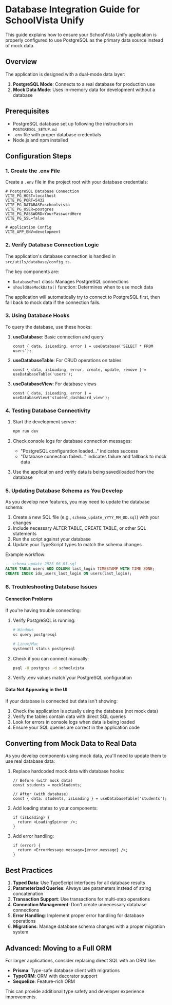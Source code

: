 # Database Integration Guide for SchoolVista Unify

This guide explains how to ensure your SchoolVista Unify application is properly configured to use PostgreSQL as the primary data source instead of mock data.

## Overview

The application is designed with a dual-mode data layer:
1. **PostgreSQL Mode**: Connects to a real database for production use
2. **Mock Data Mode**: Uses in-memory data for development without a database

## Prerequisites

- PostgreSQL database set up following the instructions in `POSTGRESQL_SETUP.md`
- `.env` file with proper database credentials 
- Node.js and npm installed

## Configuration Steps

### 1. Create the .env File

Create a `.env` file in the project root with your database credentials:

```
# PostgreSQL Database Connection
VITE_PG_HOST=localhost
VITE_PG_PORT=5432
VITE_PG_DATABASE=schoolvista
VITE_PG_USER=postgres
VITE_PG_PASSWORD=YourPasswordHere
VITE_PG_SSL=false

# Application Config
VITE_APP_ENV=development
```

### 2. Verify Database Connection Logic

The application's database connection is handled in `src/utils/database/config.ts`. 

The key components are:
- `DatabasePool` class: Manages PostgreSQL connections
- `shouldUseMockData()` function: Determines when to use mock data

The application will automatically try to connect to PostgreSQL first, then fall back to mock data if the connection fails.

### 3. Using Database Hooks

To query the database, use these hooks:

1. **useDatabase**: Basic connection and query
   ```tsx
   const { data, isLoading, error } = useDatabase('SELECT * FROM users');
   ```

2. **useDatabaseTable**: For CRUD operations on tables
   ```tsx
   const { data, isLoading, error, create, update, remove } = useDatabaseTable('users');
   ```

3. **useDatabaseView**: For database views
   ```tsx
   const { data, isLoading, error } = useDatabaseView('student_dashboard_view');
   ```

### 4. Testing Database Connectivity

1. Start the development server:
   ```bash
   npm run dev
   ```

2. Check console logs for database connection messages:
   - "PostgreSQL configuration loaded..." indicates success
   - "Database connection failed..." indicates failure and fallback to mock data

3. Use the application and verify data is being saved/loaded from the database

### 5. Updating Database Schema as You Develop

As you develop new features, you may need to update the database schema:

1. Create a new SQL file (e.g., `schema_update_YYYY_MM_DD.sql`) with your changes
2. Include necessary ALTER TABLE, CREATE TABLE, or other SQL statements
3. Run the script against your database
4. Update your TypeScript types to match the schema changes

Example workflow:
```sql
-- schema_update_2025_06_01.sql
ALTER TABLE users ADD COLUMN last_login TIMESTAMP WITH TIME ZONE;
CREATE INDEX idx_users_last_login ON users(last_login);
```

### 6. Troubleshooting Database Issues

#### Connection Problems

If you're having trouble connecting:

1. Verify PostgreSQL is running:
   ```bash
   # Windows
   sc query postgresql
   
   # Linux/Mac
   systemctl status postgresql
   ```

2. Check if you can connect manually:
   ```bash
   psql -U postgres -d schoolvista
   ```

3. Verify .env values match your PostgreSQL configuration

#### Data Not Appearing in the UI

If your database is connected but data isn't showing:

1. Check the application is actually using the database (not mock data)
2. Verify the tables contain data with direct SQL queries
3. Look for errors in console logs when data is being loaded
4. Ensure your SQL queries are correct in the application code

## Converting from Mock Data to Real Data

As you develop components using mock data, you'll need to update them to use real database data:

1. Replace hardcoded mock data with database hooks:

   ```tsx
   // Before (with mock data)
   const students = mockStudents;
   
   // After (with database)
   const { data: students, isLoading } = useDatabaseTable('students');
   ```

2. Add loading states to your components:

   ```tsx
   if (isLoading) {
     return <LoadingSpinner />;
   }
   ```

3. Add error handling:

   ```tsx
   if (error) {
     return <ErrorMessage message={error.message} />;
   }
   ```

## Best Practices

1. **Typed Data**: Use TypeScript interfaces for all database results
2. **Parameterized Queries**: Always use parameters instead of string concatenation
3. **Transaction Support**: Use transactions for multi-step operations
4. **Connection Management**: Don't create unnecessary database connections
5. **Error Handling**: Implement proper error handling for database operations
6. **Migrations**: Manage database schema changes with a proper migration system

## Advanced: Moving to a Full ORM

For larger applications, consider replacing direct SQL with an ORM like:

- **Prisma**: Type-safe database client with migrations
- **TypeORM**: ORM with decorator support
- **Sequelize**: Feature-rich ORM

This can provide additional type safety and developer experience improvements. 
